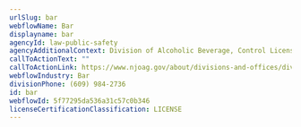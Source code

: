```yaml
---
urlSlug: bar
webflowName: Bar
displayname: bar
agencyId: law-public-safety
agencyAdditionalContext: Division of Alcoholic Beverage, Control Licensing Bureau
callToActionText: ""
callToActionLink: https://www.njoag.gov/about/divisions-and-offices/division-of-alcoholic-beverage-control-home/posse-online-licensing-system/
webflowIndustry: Bar
divisionPhone: (609) 984-2736
id: bar
webflowId: 5f77295da536a31c57c0b346
licenseCertificationClassification: LICENSE
---
```

